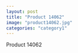 ```yaml
---
layout: post
title: "Product 14062"
image: "product14062.jpg"
categories: "category1"
---
```

Product 14062
